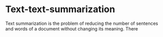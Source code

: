 # Text-text-summarization
Text summarization is the problem of reducing the number of sentences and words of a document without changing its meaning. There
